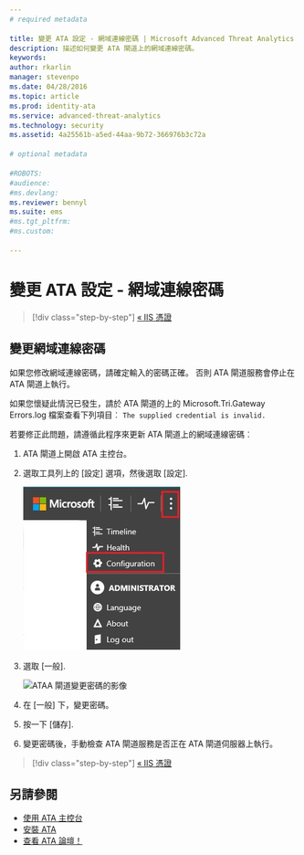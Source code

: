 ```yaml
---
# required metadata

title: 變更 ATA 設定 - 網域連線密碼 | Microsoft Advanced Threat Analytics
description: 描述如何變更 ATA 閘道上的網域連線密碼。
keywords:
author: rkarlin
manager: stevenpo
ms.date: 04/28/2016
ms.topic: article
ms.prod: identity-ata
ms.service: advanced-threat-analytics
ms.technology: security
ms.assetid: 4a25561b-a5ed-44aa-9b72-366976b3c72a

# optional metadata

#ROBOTS:
#audience:
#ms.devlang:
ms.reviewer: bennyl
ms.suite: ems
#ms.tgt_pltfrm:
#ms.custom:

---
```


# 變更 ATA 設定 - 網域連線密碼

>[!div class="step-by-step"]
[« IIS 憑證](modifying-ata-config-iiscert.md)


## 變更網域連線密碼
如果您修改網域連線密碼，請確定輸入的密碼正確。 否則 ATA 閘道服務會停止在 ATA 閘道上執行。

如果您懷疑此情況已發生，請於 ATA 閘道的上的 Microsoft.Tri.Gateway Errors.log 檔案查看下列項目︰
`The supplied credential is invalid.`

若要修正此問題，請遵循此程序來更新 ATA 閘道上的網域連線密碼︰

1.  ATA 閘道上開啟 ATA 主控台。

2.  選取工具列上的 [設定] 選項，然後選取 [設定].

    ![ATA 組態設定圖示](media/ATA-config-icon.JPG)

3.  選取 [一般].

    ![ATAA 閘道變更密碼的影像](media/ATA-GW-change-DC-password.JPG)

4.  在 [一般] 下，變更密碼。

5.  按一下 [儲存].

6.  變更密碼後，手動檢查 ATA 閘道服務是否正在 ATA 閘道伺服器上執行。

>[!div class="step-by-step"]
[« IIS 憑證](modifying-ata-config-iiscert.md)

## 另請參閱
- [使用 ATA 主控台](working-with-ata-console.md)
- [安裝 ATA](install-ata.md)
- [查看 ATA 論壇！](https://social.technet.microsoft.com/Forums/security/en-US/home?forum=mata)


<!--HONumber=May16_HO1-->


